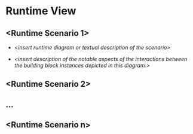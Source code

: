 # Runtime View

## \<Runtime Scenario 1\>

  - *\<insert runtime diagram or textual description of the scenario\>*

  - *\<insert description of the notable aspects of the interactions between the building block instances depicted in this diagram.\>*

## \<Runtime Scenario 2\>

## …

## \<Runtime Scenario n\>
